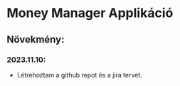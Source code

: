 # Money Manager Applikáció

## Növekmény:
### 2023.11.10:
- Létrehoztam a github repot és a jira tervet.
